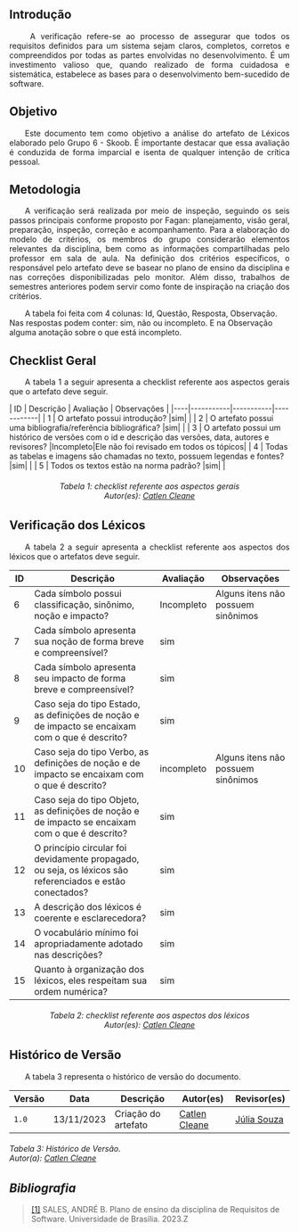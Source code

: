 ## **Introdução**
<p align="justify">
&emsp;&emsp; A verificação refere-se ao processo de assegurar que todos os requisitos definidos para um sistema sejam claros, completos, corretos e compreendidos por todas as partes envolvidas no desenvolvimento. É um investimento valioso que, quando realizado de forma cuidadosa e sistemática, estabelece as bases para o desenvolvimento bem-sucedido de software.
</p>

## **Objetivo**
<p align="justify">
&emsp;&emsp;Este documento tem como objetivo a análise do artefato de Léxicos elaborado pelo Grupo 6 - Skoob. É importante destacar que essa avaliação é conduzida de forma imparcial e isenta de qualquer intenção de crítica pessoal. 
</p>

## **Metodologia**
<p align="justify"> 
&emsp;&emsp;A verificação será realizada por meio de inspeção, seguindo os seis passos principais conforme proposto por Fagan: planejamento, visão geral, preparação, inspeção, correção e acompanhamento. Para a elaboração do modelo de critérios, os membros do grupo considerarão elementos relevantes da disciplina, bem como as informações compartilhadas pelo professor em sala de aula. Na definição dos critérios específicos, o responsável pelo artefato deve se basear no plano de ensino da disciplina e nas correções disponibilizadas pelo monitor. Além disso, trabalhos de semestres anteriores podem servir como fonte de inspiração na criação dos critérios.
</p>
&emsp;&emsp;A tabela foi feita com 4 colunas: Id, Questão, Resposta, Observação. Nas respostas podem conter: sim, não ou incompleto. E na Observação alguma anotação sobre o que está incompleto. 
</p> 
</p>

## **Checklist Geral**
<p align="justify"> 
&emsp;&emsp;A tabela 1 a seguir apresenta a checklist referente aos aspectos gerais que o artefato deve seguir.
</p>
| ID | Descrição | Avaliação | Observações |
|----|-----------|-----------|------------|
| 1  | O artefato possui introdução? |sim| |
| 2  | O artefato possui uma bibliografia/referência bibliográfica? |sim| |
| 3  | O artefato possui um histórico de versões com o id e descrição das versões, data, autores e revisores? |Incompleto|Ele não foi revisado em todos os tópicos|
| 4  | Todas as tabelas e imagens são chamadas no texto, possuem legendas e fontes? |sim| |
| 5  | Todos os textos estão na norma padrão? |sim| |
<center>
<h6> Tabela 1: checklist referente aos aspectos gerais
<br/> Autor(es): <a href="https://github.com/catlenc">Catlen Cleane</a></h6>
</center>

## **Verificação dos Léxicos**
<p align="justify"> 
&emsp;&emsp;A tabela 2 a seguir apresenta a checklist referente aos aspectos dos léxicos que o artefatos deve seguir.
</p>


| ID | Descrição | Avaliação | Observações |
|----|-----------|-----------|------------|
| 6  | Cada símbolo possui classificação, sinônimo, noção e impacto? |Incompleto|Alguns itens não possuem sinônimos|
| 7  | Cada símbolo apresenta sua noção de forma breve e compreensível? |sim| |
| 8  | Cada símbolo apresenta seu impacto de forma breve e compreensível? |sim| |
| 9  | Caso seja do tipo Estado, as definições de noção e de impacto se encaixam com o que é descrito? |sim| |
| 10 | Caso seja do tipo Verbo, as definições de noção e de impacto se encaixam com o que é descrito? |incompleto|Alguns itens não possuem sinônimos|
| 11 | Caso seja do tipo Objeto, as definições de noção e de impacto se encaixam com o que é descrito? |sim| |
| 12 | O princípio circular foi devidamente propagado, ou seja, os léxicos são referenciados e estão conectados? |sim| |
| 13 | A descrição dos léxicos é coerente e esclarecedora? |sim| |
| 14 | O vocabulário mínimo foi apropriadamente adotado nas descrições? |sim| |
| 15 | Quanto à organização dos léxicos, eles respeitam sua ordem numérica? |sim| |

<center>
<h6> Tabela 2: checklist referente aos aspectos dos léxicos
<br/> Autor(es): <a href="https://github.com/catlenc">Catlen Cleane</a></h6>
</center>


## **Histórico de Versão**
<p align="justify">
&emsp;&emsp;A tabela 3 representa o histórico de versão do documento.
</p>

| Versão | Data | Descrição | Autor(es)| Revisor(es)|
|--------|------|-----------|----------|------------|
|`1.0`   |13/11/2023| Criação do artefato | [Catlen Cleane](https://github.com/catlenc)| [Júlia Souza](https://github.com/JuliaSSouza)|

<h6> Tabela 3: Histórico de Versão.
<br> Autor(a): <a href="https://github.com/catlenc">Catlen Cleane</a></h6>



## *Bibliografia*


> <a href="https://aprender3.unb.br/pluginfile.php/2692699/mod_resource/content/34/Plano_de_Ensino%20RE%20022023%20Turma%202.pdf">[1]</a>  SALES, ANDRÉ B. Plano de ensino da disciplina de Requisitos de Software. Universidade de Brasília. 2023.Z